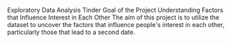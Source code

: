 Exploratory Data Analysis Tinder Goal of the Project Understanding Factors that Influence Interest in Each Other The aim of this project is to utilize the dataset to uncover the factors that influence people's interest in each other, particularly those that lead to a second date.
